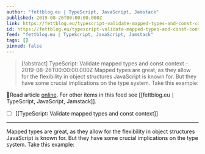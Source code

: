 ```yaml
---
author: "fettblog․eu ∣ TypeScript, JavaScript, Jamstack"
published: 2019-08-26T00:00:00.000Z
link: https://fettblog.eu/typescript-validate-mapped-types-and-const-context/
id: https://fettblog.eu/typescript-validate-mapped-types-and-const-context/
feed: "fettblog․eu ∣ TypeScript, JavaScript, Jamstack"
tags: []
pinned: false
---
```

> [!abstract] TypeScript: Validate mapped types and const context - 2019-08-26T00:00:00.000Z
> Mapped types are great, as they allow for the flexibility in object structures JavaScript is known for. But they have some crucial implications on the type system. Take this example:

🔗Read article [online](https://fettblog.eu/typescript-validate-mapped-types-and-const-context/). For other items in this feed see [[fettblog․eu ∣ TypeScript, JavaScript, Jamstack]].

- [ ] [[TypeScript꞉ Validate mapped types and const context]]
- - -
Mapped types are great, as they allow for the flexibility in object structures JavaScript is known for. But they have some crucial implications on the type system. Take this example:
